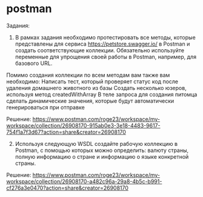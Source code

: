 # postman

Задания:

1) В рамках задания необходимо протестировать все методы, которые представлены для сервиса https://petstore.swagger.io/ в Postman и создать соответствующие коллекции.
Обязательно используйте переменные для упрощения своей работы в Postman, например, для базового URL.

Помимо создания коллекции по всем методам вам также вам необходимо:
Написать тест, который проверяет статус код после удаления домашнего животного из базы
Создать несколько юзеров, используя метод createdWithArray
В теле запроса для создания питомца сделать динамические значения, которые будут автоматически генерироваться при отправке

Решение: https://www.postman.com/roge23/workspace/my-workspace/collection/26908170-915ab0e3-3e18-4483-9617-754f1a7f3d67?action=share&creator=26908170

2) Используя следующую WSDL создайте рабочую коллекцию в Postman, с помощью которых можно определить: валюту страны, полную информацию о стране и информацию о языке конкретной страны. 

Решение: https://www.postman.com/roge23/workspace/my-workspace/collection/26908170-a482c96a-29a8-4b5c-b991-cf276a3e0470?action=share&creator=26908170
